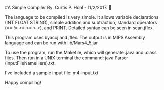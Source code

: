 #A Simple Compiler
By: Curtis P. Hohl - 11/2/2017. 💯

The language to be compiled is very simple.  It allows variable declarations (INT FLOAT STRING), 
simple addition and subtraction, standard operators (== != <= >= >  <), and PRINT.  Detailed syntax can be seen in scan.jflex.

This program uses byaccj and jflex. The output is in MIPS Assembly language and can be run with lib/Mars4_5.jar

To use the program, run the Makefile, which will generate .java and .class files.
Then run in a UNIX terminal the command: java Parser (inputFileNameHere).txt.

I've included a sample input file: m4-input.txt

Happy compiling!
